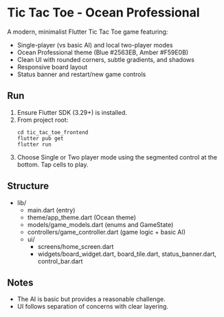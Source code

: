 # Tic Tac Toe - Ocean Professional

A modern, minimalist Flutter Tic Tac Toe game featuring:
- Single-player (vs basic AI) and local two-player modes
- Ocean Professional theme (Blue #2563EB, Amber #F59E0B)
- Clean UI with rounded corners, subtle gradients, and shadows
- Responsive board layout
- Status banner and restart/new game controls

## Run

1. Ensure Flutter SDK (3.29+) is installed.
2. From project root:
   ```
   cd tic_tac_toe_frontend
   flutter pub get
   flutter run
   ```
3. Choose Single or Two player mode using the segmented control at the bottom. Tap cells to play.

## Structure

- lib/
  - main.dart (entry)
  - theme/app_theme.dart (Ocean theme)
  - models/game_models.dart (enums and GameState)
  - controllers/game_controller.dart (game logic + basic AI)
  - ui/
    - screens/home_screen.dart
    - widgets/board_widget.dart, board_tile.dart, status_banner.dart, control_bar.dart

## Notes

- The AI is basic but provides a reasonable challenge.
- UI follows separation of concerns with clear layering.
